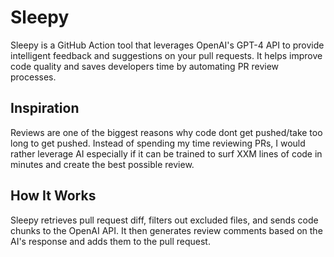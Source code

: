 # Sleepy

Sleepy is a GitHub Action tool that leverages OpenAI's GPT-4 API to provide intelligent feedback and suggestions on
your pull requests. It helps improve code quality and saves developers time by automating PR
review processes.

## Inspiration

Reviews are one of the biggest reasons why code dont get pushed/take too long to get pushed. Instead of spending my time reviewing PRs, I would rather leverage AI especially if it can be trained to surf XXM lines of code in minutes and create the best possible review.  

## How It Works

Sleepy retrieves pull request diff, filters out excluded files, and sends code chunks to
the OpenAI API. It then generates review comments based on the AI's response and adds them to the pull request.